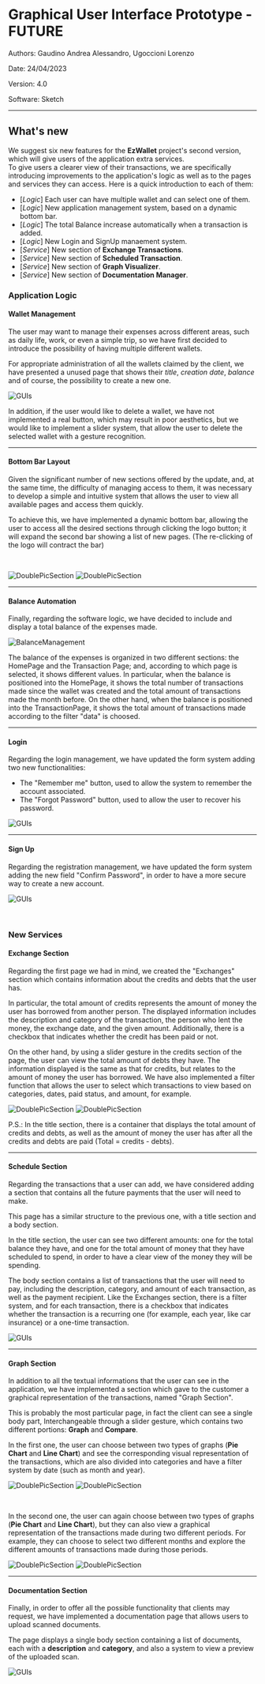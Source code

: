 # Graphical User Interface Prototype - FUTURE

Authors: Gaudino Andrea Alessandro, Ugoccioni Lorenzo

Date: 24/04/2023

Version: 4.0

Software: Sketch

<link rel="stylesheet" type="text/css" media="all" href="./markdownStyle.css" />

<hr>

## What's new

We suggest six new features for the **EzWallet** project's second version, which will give users of the application extra services. <br>
To give users a clearer view of their transactions, we are specifically introducing improvements to the application's logic as well as to the pages and services they can access. Here is a quick introduction to each of them:

- [*Logic*] Each user can have multiple wallet and can select one of them.
- [*Logic*] New application management system, based on a dynamic bottom bar.
- [*Logic*] The total Balance increase automatically when a transaction is added.
- [*Logic*] New Login and SignUp manaement system.
- [*Service*] New section of **Exchange Transactions**.
- [*Service*] New section of **Scheduled Transaction**.
- [*Service*] New section of **Graph Visualizer**.
- [*Service*] New section of **Documentation Manager**.

### Application Logic

#### **Wallet Management**

The user may want to manage their expenses across different areas, such as daily life, work, or even a simple trip, so we have first decided to introduce the possibility of having multiple different wallets.

For appropriate administration of all the wallets claimed by the client, we have presented a unused page that shows their _title_, _creation date_, _balance_ and of course, the possibility to create a new one.

![GUIs](/assets/GUIs/WalletPage.png)

In addition, if the user would like to delete a wallet, we have not implemented a real button, which may result in poor aesthetics, but we would like to implement a slider system, that allow the user to delete the selected wallet with a gesture recognition.

<hr>

#### **Bottom Bar Layout**

Given the significant number of new sections offered by the update, and, at the same time, the difficulty of managing access to them, it was necessary to develop a simple and intuitive system that allows the user to view all available pages and access them quickly.

To achieve this, we have implemented a dynamic bottom bar, allowing the user to access all the desired sections through clicking the logo button; it will expand the second bar showing a list of new pages. (The re-clicking of the logo will contract the bar)
<br>

<div id="identifier" class="doublePicSection"> 

![DoublePicSection](/assets/GUIs/BottomBarPage.png)
![DoublePicSection](/assets/GUIs/BottomBarOpenedPage.png)

</div>

<hr>

#### **Balance Automation**

Finally, regarding the software logic, we have decided to include and display a total balance of the expenses made.

![BalanceManagement](/assets/GUIs/BalanceManagement.png)

The balance of the expenses is organized in two different sections: the HomePage and the Transaction Page; and, according to which page is selected, it shows different values. In particular, when the balance is positioned into the HomePage, it shows the total number of transactions made since the wallet was created and the total amount of transactions made the month before. On the other hand, when the balance is positioned into the TransactionPage, it shows the total amount of transactions made according to the filter "data" is choosed.

<hr>

#### **Login**

Regarding the login management, we have updated the form system adding two new functionalities:

- The "Remember me" button, used to allow the system to remember the account associated.
- The "Forgot Password" button, used to allow the user to recover his password.

![GUIs](/assets/GUIs/LoginPage.png)

<hr>

#### **Sign Up**

Regarding the registration management, we have updated the form system adding the new field "Confirm Password", in order to have a more secure way to create a new account.

![GUIs](/assets/GUIs/SignInPage.png)

<br>

### New Services

#### **Exchange Section**

Regarding the first page we had in mind, we created the "Exchanges" section which contains information about the credits and debts that the user has.

In particular, the total amount of credits represents the amount of money the user has borrowed from another person. The displayed information includes the description and category of the transaction, the person who lent the money, the exchange date, and the given amount. Additionally, there is a checkbox that indicates whether the credit has been paid or not.

On the other hand, by using a slider gesture in the credits section of the page, the user can view the total amount of debts they have. The information displayed is the same as that for credits, but relates to the amount of money the user has borrowed.
We have also implemented a filter function that allows the user to select which transactions to view based on categories, dates, paid status, and amount, for example.

<div class="doublePicSection">

![DoublePicSection](/assets/GUIs/ExchangeCreditsPage.png)
![DoublePicSection](/assets/GUIs/ExchangeDebtsPage.png)

</div>

P.S.: In the title section, there is a container that displays the total amount of credits and debts, as well as the amount of money the user has after all the credits and debts are paid (Total = credits - debts).

<hr>

#### **Schedule Section**

Regarding the transactions that a user can add, we have considered adding a section that contains all the future payments that the user will need to make.

This page has a similar structure to the previous one, with a title section and a body section.

In the title section, the user can see two different amounts: one for the total balance they have, and one for the total amount of money that they have scheduled to spend, in order to have a clear view of the money they will be spending.

The body section contains a list of transactions that the user will need to pay, including the description, category, and amount of each transaction, as well as the payment recipient.
Like the Exchanges section, there is a filter system, and for each transaction, there is a checkbox that indicates whether the transaction is a recurring one (for example, each year, like car insurance) or a one-time transaction.

![GUIs](/assets/GUIs/ScheduledPage.png)

<hr>

#### **Graph Section**

In addition to all the textual informations that the user can see in the application, we have implemented a section which gave to the customer a graphical representation of the transactions, named "Graph Section".

This is probably the most particular page, in fact the client can see a single body part, Interchangeable through a slider gesture, which contains two different portions: **Graph** and **Compare**.

In the first one, the user can choose between two types of graphs (**Pie Chart** and **Line Chart**) and see the corresponding visual representation of the transactions, which are also divided into categories and have a filter system by date (such as month and year).

<div class="doublePicSection">

![DoublePicSection](/assets/GUIs/PieChartPage.png)
![DoublePicSection](/assets/GUIs/LineChartPage.png)

</div>

<br>

In the second one, the user can again choose between two types of graphs (**Pie Chart** and **Line Chart**), but they can also view a graphical representation of the transactions made during two different periods. For example, they can choose to select two different months and explore the different amounts of transactions made during those periods.

<div class="doublePicSection">

![DoublePicSection](/assets/GUIs/PieChartComparePage.png)
![DoublePicSection](/assets/GUIs/LineChartComparePage.png)

</div>

<hr>

#### **Documentation Section**

Finally, in order to offer all the possible functionality that clients may request, we have implemented a documentation page that allows users to upload scanned documents.

The page displays a single body section containing a list of documents, each with a **description** and **category**, and also a system to view a preview of the uploaded scan.

![GUIs](/assets/GUIs/DocumentPage.png)
